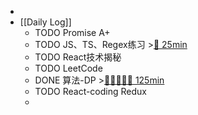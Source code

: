 -
- [[Daily Log]]
	- TODO Promise A+
	- TODO JS、TS、Regex练习 >[🍅 25min](#agenda-pomo://?t=f-1689677282331-1500)
	- TODO React技术揭秘
	- TODO LeetCode
	- DONE 算法-DP >[🍅🍅🍅🍅🍅 125min](#agenda-pomo://?t=f-1689654652868-1500%2Cf-1689656512547-1500%2Cf-1689660603526-1500%2Cf-1689663978991-1500%2Cf-1689669396195-1500)
	- TODO React-coding Redux
	-